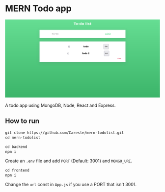 # MERN Todo app

![](./docs/img/screenshot.png)

A todo app using MongoDB, Node, React and Express.

## How to run

```shell
git clone https://github.com/Caresle/mern-todolist.git
cd mern-todolist
```

```shell
cd backend
npm i
```
Create an `.env` file and add `PORT` (Default: 3001) and `MONGO_URI`.

```shell
cd frontend
npm i
```

Change the `url` const in `App.js` if you use a PORT that isn't 3001.